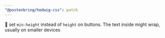 ```yaml
---
"@postenbring/hedwig-css": patch
---
```


:lipstick: set `min-height` instead of `height` on buttons. The text inside might wrap, usually on smaller devices
